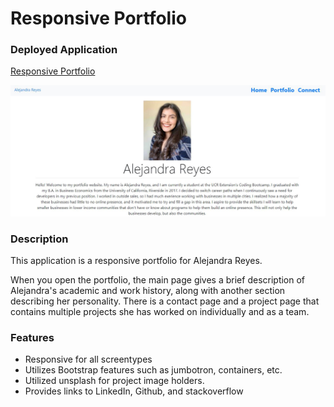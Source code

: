 # Responsive Portfolio

### Deployed Application 

[Responsive Portfolio](https://areye022.github.io/responsiveportfolio/)

![Screenshot of responsive portfolio](responsiveport.JPG)

### Description 
This application is a responsive portfolio for Alejandra Reyes.

When you open the portfolio, the main page gives a brief description of Alejandra's academic and work history, along with another section describing her personality. There is a contact page and a project page that contains multiple projects she has worked on individually and as a team. 

### Features
* Responsive for all screentypes
* Utilizes Bootstrap features such as jumbotron, containers, etc.   
* Utilized unsplash for project image holders.
* Provides links to LinkedIn, Github, and stackoverflow
